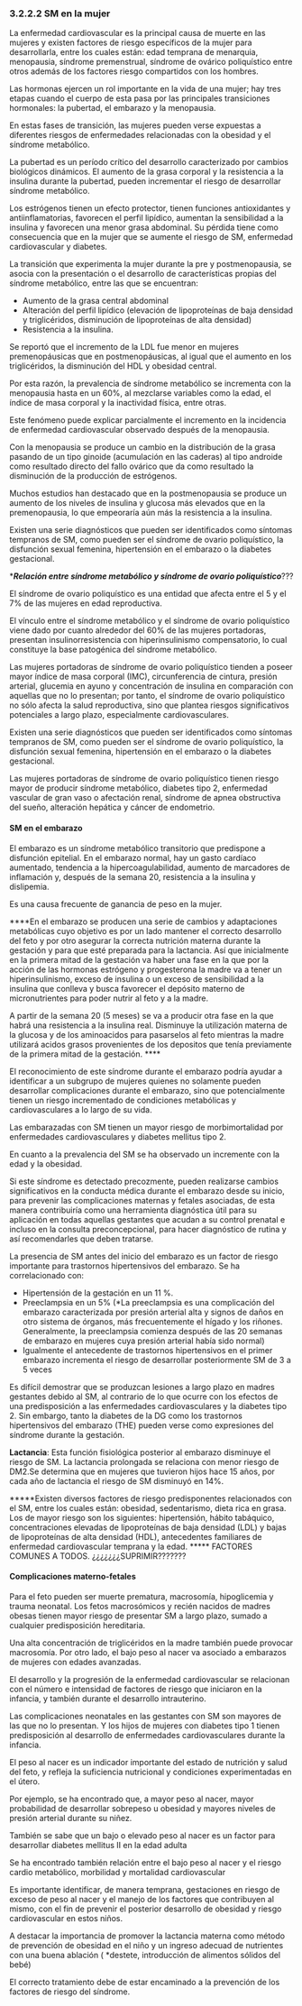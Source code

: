 ### 3.2.2.2 SM en la mujer

La enfermedad cardiovascular es la principal causa de muerte en las mujeres y existen factores de riesgo específicos de la mujer para desarrollarla, entre los cuales están: edad temprana de menarquia, menopausia, síndrome premenstrual, síndrome de ovárico poliquístico entre otros además de los factores riesgo compartidos con los hombres. 

Las hormonas ejercen un rol importante en la vida de una mujer; hay tres etapas cuando el cuerpo de esta pasa por las principales transiciones hormonales: la pubertad, el embarazo y la menopausia. 

 En estas fases de transición, las mujeres pueden verse expuestas a diferentes riesgos de enfermedades relacionadas con la obesidad y el síndrome metabólico. 

 La pubertad es un período crítico del desarrollo caracterizado por cambios biológicos dinámicos. El aumento de la grasa corporal y la resistencia a la insulina durante la pubertad, pueden incrementar el riesgo de desarrollar síndrome metabólico. 

Los estrógenos tienen un efecto protector, tienen funciones antioxidantes y antiinflamatorias, favorecen el perfil lipídico, aumentan la sensibilidad a la insulina y favorecen una menor grasa abdominal. Su pérdida tiene como consecuencia que en la mujer que se aumente el riesgo de SM, enfermedad cardiovascular y diabetes. 

La transición que experimenta la mujer durante la pre y postmenopausia, se asocia con la presentación o el desarrollo de características propias del síndrome metabólico, entre las que se encuentran: 

- Aumento de la grasa central abdominal  
- Alteración del perfil lipídico (elevación de lipoproteínas de baja densidad y triglicéridos, disminución de lipoproteínas de alta densidad)  
- Resistencia a la insulina.  

Se reportó que el incremento de la LDL fue menor en mujeres premenopáusicas que en postmenopáusicas, al igual que el aumento en los triglicéridos, la disminución del HDL y obesidad central. 

Por esta razón, la prevalencia de síndrome metabólico se incrementa con la menopausia hasta en un 60%, al mezclarse variables como la edad, el índice de masa corporal y la inactividad física, entre otras.  

Este fenómeno puede explicar parcialmente el incremento en la incidencia de enfermedad cardiovascular observado después de la menopausia. 

Con la menopausia se produce un cambio en la distribución de la grasa pasando de un tipo ginoide (acumulación en las caderas) al tipo androide como resultado directo del fallo ovárico que da como resultado la disminución de la producción de estrógenos. 

Muchos estudios han destacado que en la postmenopausia se produce un aumento de los niveles de insulina y glucosa más elevados que en la premenopausia, lo que empeoraría aún más la resistencia a la insulina. 

Existen una serie diagnósticos que pueden ser identificados como síntomas tempranos de SM, como pueden ser el síndrome de ovario poliquístico, la disfunción sexual femenina, hipertensión en el embarazo o la diabetes gestacional. 

****Relación entre síndrome metabólico y síndrome de ovario poliquístico***??? 

El síndrome de ovario poliquístico es una entidad que afecta entre el 5 y el 7% de las mujeres en edad reproductiva.  

El vínculo entre el síndrome metabólico y el síndrome de ovario poliquístico viene dado por cuanto alrededor del 60% de las mujeres portadoras, presentan insulinorresistencia con hiperinsulinismo compensatorio, lo cual constituye la base patogénica del síndrome metabólico. 

Las mujeres portadoras de síndrome de ovario poliquístico tienden a poseer mayor índice de masa corporal (IMC), circunferencia de cintura, presión arterial, glucemia en ayuno y concentración de insulina en comparación con aquellas que no lo presentan; por tanto, el síndrome de ovario poliquístico no sólo afecta la salud reproductiva, sino que plantea riesgos significativos potenciales a largo plazo, especialmente cardiovasculares.  

Existen una serie diagnósticos que pueden ser identificados como síntomas tempranos de SM, como pueden ser el síndrome de ovario poliquístico, la disfunción sexual femenina, hipertensión en el embarazo o la diabetes gestacional. 

Las mujeres portadoras de síndrome de ovario poliquístico tienen riesgo mayor de producir síndrome metabólico, diabetes tipo 2, enfermedad vascular de gran vaso o afectación renal, síndrome de apnea obstructiva del sueño, alteración hepática y cáncer de endometrio. 


#### SM en el embarazo

El embarazo es un síndrome metabólico transitorio que predispone a disfunción epitelial. En el embarazo normal, hay un gasto cardíaco aumentado, tendencia a la hipercoagulabilidad, aumento de marcadores de inflamación y, después de la semana 20, resistencia a la insulina y dislipemia. 

Es una causa frecuente de ganancia de peso en la mujer. 

****En el embarazo se producen una serie de cambios y adaptaciones metabólicas cuyo objetivo es por un lado mantener el correcto desarrollo del feto y por otro asegurar la correcta nutrición materna durante la gestación y para que esté preparada para la lactancia. Así que inicialmente en la primera mitad de la gestación va haber una fase en la que por la acción de las hormonas estrógeno y progesterona la madre va a tener un hiperinsulinismo, exceso de insulina o un exceso de sensibilidad a la insulina que conlleva y busca favorecer el depósito materno de micronutrientes para poder nutrir al feto y a la madre. 

A partir de la semana 20 (5 meses) se va a producir otra fase en la que habrá una resistencia a la insulina real. Disminuye la utilización materna de la glucosa y de los aminoacidos para pasarselos al feto mientras la madre utilizará acidos grasos provenientes de los depositos que tenía previamente de la primera mitad de la gestación. **** 

El reconocimiento de este síndrome durante el embarazo podría ayudar a identificar a un subgrupo de mujeres quienes no solamente pueden desarrollar complicaciones durante el embarazo, sino que potencialmente tienen un riesgo incrementado de condiciones metabólicas y cardiovasculares a lo largo de su vida. 

Las embarazadas con SM tienen un mayor riesgo de morbimortalidad por enfermedades cardiovasculares y diabetes mellitus tipo 2. 

En cuanto a la prevalencia del SM se ha observado un incremente con la edad y la obesidad. 

Si este síndrome es detectado precozmente, pueden realizarse cambios significativos en la conducta médica durante el embarazo desde su inicio, para prevenir las complicaciones maternas y fetales asociadas, de esta manera contribuiría como una herramienta diagnóstica útil para su aplicación en todas aquellas gestantes que acudan a su control prenatal e incluso en la consulta preconcepcional, para hacer diagnóstico de rutina y así recomendarles que deben tratarse. 

La presencia de SM antes del inicio del embarazo es un factor de riesgo importante para trastornos hipertensivos del embarazo. Se ha correlacionado con: 

- Hipertensión de la gestación en un 11 %. 
- Preeclampsia en un 5% (*La preeclampsia es una complicación del embarazo caracterizada por presión arterial alta y signos de daños en otro sistema de órganos, más frecuentemente el hígado y los riñones. Generalmente, la preeclampsia comienza después de las 20 semanas de embarazo en mujeres cuya presión arterial había sido normal) 
- Igualmente el antecedente de trastornos hipertensivos en el primer embarazo incrementa el riesgo de desarrollar posteriormente SM de 3 a 5 veces 

Es difícil demostrar que se produzcan lesiones a largo plazo en madres gestantes debido al SM, al contrario de lo que ocurre con los efectos de una predisposición a las enfermedades cardiovasculares y la diabetes tipo 2. Sin embargo, tanto la diabetes de la DG como los trastornos hipertensivos del embarazo (THE) pueden verse como expresiones del síndrome durante la gestación. 

**Lactancia**: Esta función fisiológica posterior al embarazo disminuye el riesgo de SM. La lactancia prolongada se relaciona con menor riesgo de DM2.Se determina que en mujeres que tuvieron hijos hace 15 años, por cada año de lactancia el riesgo de SM disminuyó en 14%. 

*****Existen diversos factores de riesgo predisponentes relacionados con el SM, entre los cuales están: obesidad, sedentarismo, dieta rica en grasa. Los de mayor riesgo son los siguientes: hipertensión, hábito tabáquico, concentraciones elevadas de lipoproteínas de baja densidad (LDL) y bajas de lipoproteínas de alta densidad (HDL), antecedentes familiares de enfermedad cardiovascular temprana y la edad. ***** FACTORES COMUNES A TODOS. ¿¿¿¿¿¿¿SUPRIMIR??????? 


#### Complicaciones materno-fetales

Para el feto pueden ser muerte prematura, macrosomía, hipoglicemia y trauma neonatal. Los fetos macrosómicos y recién nacidos de madres obesas tienen mayor riesgo de presentar SM a largo plazo, sumado a cualquier predisposición hereditaria. 

 Una alta concentración de triglicéridos en la madre también puede provocar macrosomía. Por otro lado, el bajo peso al nacer va asociado a embarazos de mujeres con edades avanzadas. 

El desarrollo y la progresión de la enfermedad cardiovascular se relacionan con el número e intensidad de factores de riesgo que iniciaron en la infancia, y también durante el desarrollo intrauterino. 

Las complicaciones neonatales en las gestantes con SM son mayores de las que no lo presentan. Y los hijos de mujeres con diabetes tipo 1 tienen predisposición al desarrollo de enfermedades cardiovasculares durante la infancia. 

El peso al nacer es un indicador importante del estado de nutrición y salud del feto, y refleja la suficiencia nutricional y condiciones experimentadas en el útero. 

Por ejemplo, se ha encontrado que, a mayor peso al nacer, mayor probabilidad de desarrollar sobrepeso u obesidad y mayores niveles de presión arterial durante su niñez. 

También se sabe que un bajo o elevado peso al nacer es un factor para desarrollar diabetes mellitus II en la edad adulta 

Se ha encontrado también relación entre el bajo peso al nacer y el riesgo cardio metabólico, morbilidad y mortalidad cardiovascular 

Es importante identificar, de manera temprana, gestaciones en riesgo de exceso de peso al nacer y el manejo de los factores que contribuyen al mismo, con el fin de prevenir el posterior desarrollo de obesidad y riesgo cardiovascular en estos niños. 

A destacar la importancia de promover la lactancia materna como método de prevención de obesidad en el niño y un ingreso adecuad de nutrientes con una buena ablación            ( *destete, introducción de alimentos sólidos del bebé) 

El correcto tratamiento debe de estar encaminado a la prevención de los factores de riesgo del síndrome. 
